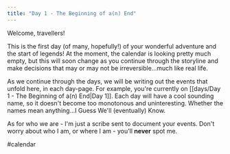 ```yaml
---
title: "Day 1 - The Beginning of a(n) End"
---
```



Welcome, travellers! 

This is the first day (of many, hopefully!) of your wonderful adventure and the start of legends! At the moment, the calendar is looking pretty much empty, but this will soon change as you continue through the storyline and make decisions that may or may not be irreversible...much like real life. 

As we continue through the days, we will be writing out the events that unfold here, in each day-page. For example, you're currently on [[days/Day 1 - The Beginning of a(n) End|Day 1]]. Each day will have a cool sounding name, so it doesn't become too monotonous and uninteresting. Whether the names mean anything...I Guess We'll (eventually) Know.

As for who we are - I'm just a scribe sent to document your events. Don't worry about who I am, or where I am - you'll **never** spot me. 

#calendar 
